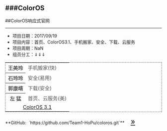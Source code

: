 ###ColorOS
---
##ColorOS响应式官网

------------

- 项目日期：2017/09/19
- 项目内容：首页、ColorOS3.1、手机搬家、安全、下载、云服务
- 项目周期：NaN
- 组员分工：&dArr;&dArr;&dArr;
<table style="border:1px dashed;color:#555;">

<tr>
<th>王美玲</th>
<td>手机搬家(快)</td>
</tr>
<tr>
<th>石玲玲</th>
<td>安全(易用)</td>
</tr>
<tr>
<th>郭康靖</th>
<td>下载(安全)</td>
</tr>
<tr>
<th>左  猛</th>
<td>首页、云服务(美)</td>
</tr>
<tr>
<td colspan="2" align=center><a href="http://www.coloros.com/">ColorOS 3.1</a></td>
</tr>
<table>  
**GitHub:&nbsp;&nbsp;`https://github.com/Team1-HoPu/coloros.git`**<a href="https://github.com/Team1-HoPu/coloros.git" style="margin:15px 0 0 20px;font-size:25px;">&raquo;</a>


